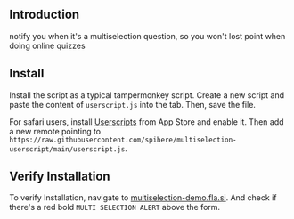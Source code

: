 ## Introduction 

notify you when it's a multiselection question, so you won't lost point when doing online quizzes

## Install

Install the script as a typical tampermonkey script. Create a new script and paste the content of `userscript.js` into the tab. Then, save the file.

For safari users, install [Userscripts](https://apps.apple.com/cn/app/userscripts/id1463298887?l=en) from App Store and enable it. Then add a new remote pointing to `https://raw.githubusercontent.com/spihere/multiselection-userscript/main/userscript.js`.

## Verify Installation

To verify Installation, navigate to [multiselection-demo.fla.si](https://multiselection-demo.fla.si). And check if there's a red bold `MULTI SELECTION ALERT` above the form.


